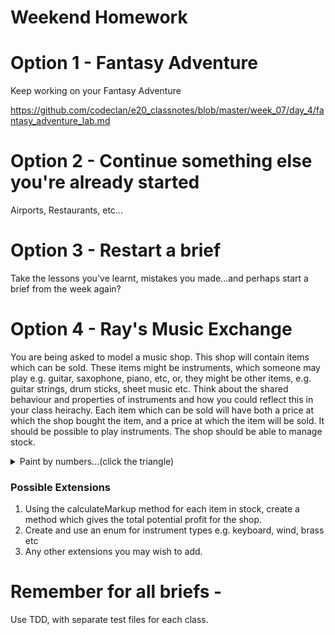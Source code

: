 # Weekend Homework

# Option 1 - Fantasy Adventure

Keep working on your Fantasy Adventure

https://github.com/codeclan/e20_classnotes/blob/master/week_07/day_4/fantasy_adventure_lab.md

# Option 2 - Continue something else you're already started

Airports, Restaurants, etc...

# Option 3 - Restart a brief

Take the lessons you've learnt, mistakes you made...and perhaps start a brief from the week again?

# Option 4 - Ray's Music Exchange

You are being asked to model a music shop. This shop will contain items which can be sold. These items might be instruments, which someone may play e.g. guitar, saxophone, piano, etc, or, they might be other items, e.g. guitar strings, drum sticks, sheet music  etc. Think about the shared behaviour and properties of instruments and how you could reflect this in your class heirachy. Each item which can be sold will have both a price at which the shop bought the item, and a price at which the item will be sold. It should be possible to play instruments. The shop should be able to manage stock.


<details>
<summary>Paint by numbers...(click the triangle)</summary>

1. Create a IPlay interface that could be applied to instruments. This should have a play method that returns the sound of the instrument being played as a String.

2. Create classes for different types of instruments e.g. guitars, pianos, etc. (any you can think of). Each class will have its own instance variables for attributes particular to that instrument e.g. a guitar may have a number of strings, a trumpet may have a number of valves etc.

3. Create an Instrument superclass which contains attributes you see as being common to all instruments e.g. material it is made from, colour, type (Brass, String, Woodwind, Keyboard etc). The classes created in step 2 above can then inherit from this Instruments class.

4. Create a ISell interface which has a calculateMarkup method, which returns an int/double, based on the buying price and the selling price. 

5. Create classes for items the shop may sell, i.e. which implement the ISell interface. Such items should have the following:
  - a type/description e.g. guitar, drum sticks, guitar strings, sheet music etc.
  - a price at which the shop bought the item.
  - a price at which the shop plans to sell the item.
  
  Some ISell items will be musical instruments i.e. instruments can be both IPlay and ISell.

6. Create a Shop class, which has a collection of ISell items, called stock. In your shop you should be able to:
  -  add items to stock.
  -  remove items from stock.

</details>

### Possible Extensions

1. Using the calculateMarkup method for each item in stock, create a method which gives the total potential profit for the shop.
2. Create and use an enum for instrument types e.g. keyboard, wind, brass etc
3. Any other extensions you may wish to add.

# Remember for all briefs -
Use TDD, with separate test files for each class. 
